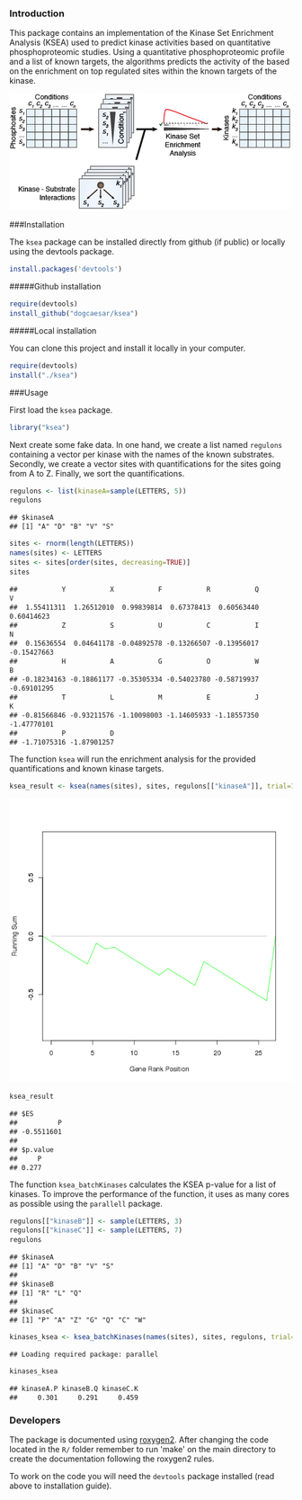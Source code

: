 ### Introduction

This package contains an implementation of the Kinase Set Enrichment Analysis (KSEA) used to predict kinase activities based on quantitative phosphoproteomic studies. Using a quantitative phosphoproteomic profile and a list of known targets, the algorithms predicts the activity of the based on the enrichment on top regulated sites within the known targets of the kinase.

![kinase](./kinase_GSEA.png)

###Installation

The `ksea` package can be installed directly from github (if public) or locally using the devtools package.


```r
install.packages('devtools')
```

#####Github installation


```r
require(devtools)
install_github("dogcaesar/ksea")
```

#####Local installation

You can clone this project and install it locally in your computer.


```r
require(devtools)
install("./ksea")
```

###Usage

First load the `ksea` package.


```r
library("ksea")
```

Next create some fake data. In one hand, we create a list named `regulons` containing a vector per kinase with the names of the known substrates. Secondly, we create a vector sites with quantifications for the sites going from A to Z. Finally, we sort the quantifications.


```r
regulons <- list(kinaseA=sample(LETTERS, 5))
regulons
```

```
## $kinaseA
## [1] "A" "D" "B" "V" "S"
```

```r
sites <- rnorm(length(LETTERS))
names(sites) <- LETTERS
sites <- sites[order(sites, decreasing=TRUE)]
sites
```

```
##           Y           X           F           R           Q           V 
##  1.55411311  1.26512010  0.99839814  0.67378413  0.60563440  0.60414623 
##           Z           S           U           C           I           N 
##  0.15636554  0.04641178 -0.04892578 -0.13266507 -0.13956017 -0.15427663 
##           H           A           G           O           W           B 
## -0.18234163 -0.18861177 -0.35305334 -0.54023780 -0.58719937 -0.69101295 
##           T           L           M           E           J           K 
## -0.81566846 -0.93211576 -1.10098003 -1.14605933 -1.18557350 -1.47770101 
##           P           D 
## -1.71075316 -1.87901257
```

The function `ksea` will run the enrichment analysis for the provided quantifications and known kinase targets.


```r
ksea_result <- ksea(names(sites), sites, regulons[["kinaseA"]], trial=1000, significance = TRUE)
```

![plot of chunk ksea](figure/ksea-1.png) 

```r
ksea_result
```

```
## $ES
##          P 
## -0.5511601 
## 
## $p.value
##     P 
## 0.277
```

The function `ksea_batchKinases` calculates the KSEA p-value for a list of kinases. To improve the performance of the function, it uses as many cores as possible using the `parallell` package.


```r
regulons[["kinaseB"]] <- sample(LETTERS, 3)
regulons[["kinaseC"]] <- sample(LETTERS, 7)
regulons
```

```
## $kinaseA
## [1] "A" "D" "B" "V" "S"
## 
## $kinaseB
## [1] "R" "L" "Q"
## 
## $kinaseC
## [1] "P" "A" "Z" "G" "Q" "C" "W"
```

```r
kinases_ksea <- ksea_batchKinases(names(sites), sites, regulons, trial=1000)
```

```
## Loading required package: parallel
```

```r
kinases_ksea
```

```
## kinaseA.P kinaseB.Q kinaseC.K 
##     0.301     0.291     0.459
```


### Developers

The package is documented using [roxygen2](http://cran.r-project.org/web/packages/roxygen2/index.html). After changing the code located in the `R/` folder remember to run 'make' on the main directory to create the documentation following the roxygen2 rules.

To work on the code you will need the `devtools` package installed (read above to installation guide).
